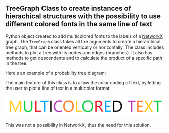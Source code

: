 ## TreeGraph Class to create instances of hierachical structures with the possibility to use different colored fonts in the same line of text

Python object created to add multicolored fonts to the labels of a [NetworkX](https://networkx.github.io/) graph. The `TreeGraph` class takes all the arguments to create a hierarchical tree graph, that can be oriented vertically or horizontally. The class includes methods to plot a tree with its nodes and edges (branches). It also has methods to get descendants and to calculate the product of a specific path in the tree.

Here's an example of a probability tree diagram:



The main feature of this class is to allow the color coding of text, by letting the user to plot a line of text in a multicolor format:

![](https://github.com/jhmanchola/Learning-curve/blob/master/Problem-Solving/Probability-Tree-Diagram-With-Multicolor-Font-labels/multicolored_text.png)

This was not a possibility in NetworkX, thus the need for this solution.
